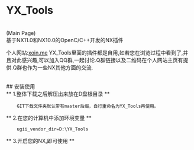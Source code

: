 # YX_Tools
<br>
(Main Page)

<br>
基于NX11.0和NX10.0的OpenC/C++开发的NX插件

个人网站:[xoin.me](http://xoin.me/)
YX_Tools里面的插件都是自用,如若您在浏览过程中看到了,并且对此感兴趣,可以加入QQ群,一起讨论.Q群链接以及二维码在个人网站主页有提供.Q群也作为一些NX其他方面的交流.

<br>
## 安装使用
<br>
** 1.整体下载之后解压出来放在D盘根目录 **

		GIT下载文件夹默认带有master后缀，自行重命名为YX_Tools再使用。

** 2.在您的计算机中添加环境变量 **

		ugii_vendor_dir=D:\YX_Tools	

** 3.开启您的NX,即可使用 **
